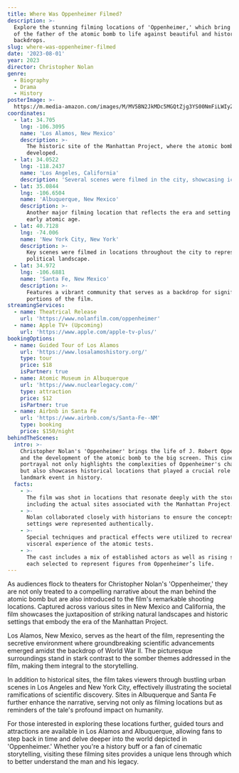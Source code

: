 ```yaml
---
title: Where Was Oppenheimer Filmed?
description: >-
  Explore the stunning filming locations of 'Oppenheimer,' which bring the story
  of the father of the atomic bomb to life against beautiful and historic
  backdrops.
slug: where-was-oppenheimer-filmed
date: '2023-08-01'
year: 2023
director: Christopher Nolan
genre:
  - Biography
  - Drama
  - History
posterImage: >-
  https://m.media-amazon.com/images/M/MV5BN2JkMDc5MGQtZjg3YS00NmFiLWIyZmQtZTJmNTM5MjVmYTQ4XkEyXkFqcGc@._V1_SX300.jpg
coordinates:
  - lat: 34.705
    lng: -106.3095
    name: 'Los Alamos, New Mexico'
    description: >-
      The historic site of the Manhattan Project, where the atomic bomb was
      developed.
  - lat: 34.0522
    lng: -118.2437
    name: 'Los Angeles, California'
    description: 'Several scenes were filmed in the city, showcasing iconic landmarks.'
  - lat: 35.0844
    lng: -106.6504
    name: 'Albuquerque, New Mexico'
    description: >-
      Another major filming location that reflects the era and setting of the
      early atomic age.
  - lat: 40.7128
    lng: -74.006
    name: 'New York City, New York'
    description: >-
      Key scenes were filmed in locations throughout the city to represent the
      political landscape.
  - lat: 34.972
    lng: -106.6881
    name: 'Santa Fe, New Mexico'
    description: >-
      Features a vibrant community that serves as a backdrop for significant
      portions of the film.
streamingServices:
  - name: Theatrical Release
    url: 'https://www.nolanfilm.com/oppenheimer'
  - name: Apple TV+ (Upcoming)
    url: 'https://www.apple.com/apple-tv-plus/'
bookingOptions:
  - name: Guided Tour of Los Alamos
    url: 'https://www.losalamoshistory.org/'
    type: tour
    price: $18
    isPartner: true
  - name: Atomic Museum in Albuquerque
    url: 'https://www.nuclearlegacy.com/'
    type: attraction
    price: $12
    isPartner: true
  - name: Airbnb in Santa Fe
    url: 'https://www.airbnb.com/s/Santa-Fe--NM'
    type: booking
    price: $150/night
behindTheScenes:
  intro: >-
    Christopher Nolan's 'Oppenheimer' brings the life of J. Robert Oppenheimer
    and the development of the atomic bomb to the big screen. This cinematic
    portrayal not only highlights the complexities of Oppenheimer's character
    but also showcases historical locations that played a crucial role in this
    landmark event in history.
  facts:
    - >-
      The film was shot in locations that resonate deeply with the story,
      including the actual sites associated with the Manhattan Project.
    - >-
      Nolan collaborated closely with historians to ensure the concepts and
      settings were represented authentically.
    - >-
      Special techniques and practical effects were utilized to recreate the
      visceral experience of the atomic tests.
    - >-
      The cast includes a mix of established actors as well as rising stars,
      each selected to represent figures from Oppenheimer’s life.
---
```


<OppenheimerGuide />

As audiences flock to theaters for Christopher Nolan's 'Oppenheimer,' they are not only treated to a compelling narrative about the man behind the atomic bomb but are also introduced to the film's remarkable shooting locations. Captured across various sites in New Mexico and California, the film showcases the juxtaposition of striking natural landscapes and historic settings that embody the era of the Manhattan Project.

Los Alamos, New Mexico, serves as the heart of the film, representing the secretive environment where groundbreaking scientific advancements emerged amidst the backdrop of World War II. The picturesque surroundings stand in stark contrast to the somber themes addressed in the film, making them integral to the storytelling.

In addition to historical sites, the film takes viewers through bustling urban scenes in Los Angeles and New York City, effectively illustrating the societal ramifications of scientific discovery. Sites in Albuquerque and Santa Fe further enhance the narrative, serving not only as filming locations but as reminders of the tale's profound impact on humanity.

For those interested in exploring these locations further, guided tours and attractions are available in Los Alamos and Albuquerque, allowing fans to step back in time and delve deeper into the world depicted in 'Oppenheimer.' Whether you're a history buff or a fan of cinematic storytelling, visiting these filming sites provides a unique lens through which to better understand the man and his legacy.
